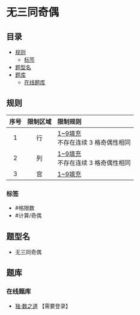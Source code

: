 # 无三同奇偶
<!-- START doctoc generated TOC please keep comment here to allow auto update -->
<!-- DON'T EDIT THIS SECTION, INSTEAD RE-RUN doctoc TO UPDATE -->
## 目录

- [规则](#%E8%A7%84%E5%88%99)
  - [标签](#%E6%A0%87%E7%AD%BE)
- [题型名](#%E9%A2%98%E5%9E%8B%E5%90%8D)
- [题库](#%E9%A2%98%E5%BA%93)
  - [在线题库](#%E5%9C%A8%E7%BA%BF%E9%A2%98%E5%BA%93)

<!-- END doctoc generated TOC please keep comment here to allow auto update -->

## 规则

| 序号  | 限制区域 | 限制规则                       |
|:---:|:----:|:---------------------------|
|  1  |  行   | [1~9填充]<br/>不存在连续 3 格奇偶性相同 |
|  2  |  列   | [1~9填充]<br/>不存在连续 3 格奇偶性相同 |
|  3  |  宫   | [1~9填充]                    |

### 标签

- #格限数
- #计算/奇偶

## 题型名

- 无三同奇偶

## 题库

### 在线题库

- [独·数之道](http://www.sudokufans.org.cn/lx/game.index.php?type=noe) 【需要登录】

[1~9填充]: ../../../../rules/rules.md#1to9填充
